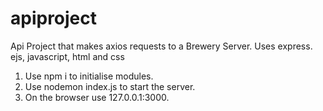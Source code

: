 # apiproject
Api Project that makes axios requests to a Brewery Server. Uses express. ejs, javascript, html and css

1. Use npm i to initialise modules.
2. Use nodemon index.js to start the server.
3. On the browser use 127.0.0.1:3000.
